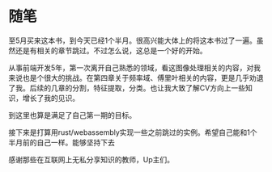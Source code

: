 # 随笔

至5月买来这本书，到今天已经1个半月。很高兴能大体上的将这本书过了一遍。虽然还是有相关的章节跳过。不过怎么说，这总是一个好的开始。

从事前端开发5年，第一次离开自己熟悉的领域，看这图像处理相关的内容，对我来说也是个很大的挑战。在第四章关于频率域、傅里叶相关的内容，更是几乎劝退了我。后续的几章的分割，特征提取，分类。也让我大致了解CV方向上一些知识，增长了我的见识。

到这里也算是满足了自己第一期的目标。

接下来是打算用rust/webassembly实现一些之前跳过的实例。希望自己能和1个半月前的自己一样。能够坚持下去

感谢那些在互联网上无私分享知识的教师，Up主们。


